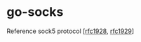 # go-socks

Reference sock5 protocol [[rfc1928](https://www.ietf.org/rfc/rfc1928.html), [rfc1929](https://www.ietf.org/rfc/rfc1929.html)]
